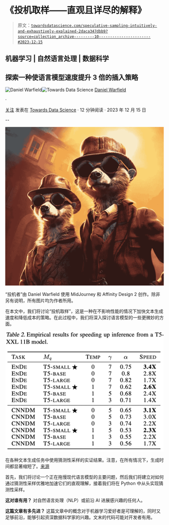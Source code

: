 # 《投机取样——直观且详尽的解释》

> 原文：[`towardsdatascience.com/speculative-sampling-intuitively-and-exhaustively-explained-2daca347dbb9?source=collection_archive---------10-----------------------#2023-12-15`](https://towardsdatascience.com/speculative-sampling-intuitively-and-exhaustively-explained-2daca347dbb9?source=collection_archive---------10-----------------------#2023-12-15)

## 机器学习 | 自然语言处理 | 数据科学

## 探索一种使语言模型速度提升 3 倍的插入策略

[](https://medium.com/@danielwarfield1?source=post_page-----2daca347dbb9--------------------------------)![Daniel Warfield](https://medium.com/@danielwarfield1?source=post_page-----2daca347dbb9--------------------------------)[](https://towardsdatascience.com/?source=post_page-----2daca347dbb9--------------------------------)![Towards Data Science](https://towardsdatascience.com/?source=post_page-----2daca347dbb9--------------------------------) [Daniel Warfield](https://medium.com/@danielwarfield1?source=post_page-----2daca347dbb9--------------------------------)

·

[关注](https://medium.com/m/signin?actionUrl=https%3A%2F%2Fmedium.com%2F_%2Fsubscribe%2Fuser%2Fbdc4072cbfdc&operation=register&redirect=https%3A%2F%2Ftowardsdatascience.com%2Fspeculative-sampling-intuitively-and-exhaustively-explained-2daca347dbb9&user=Daniel+Warfield&userId=bdc4072cbfdc&source=post_page-bdc4072cbfdc----2daca347dbb9---------------------post_header-----------) 发表在 [Towards Data Science](https://towardsdatascience.com/?source=post_page-----2daca347dbb9--------------------------------) · 12 分钟阅读 · 2023 年 12 月 15 日[](https://medium.com/m/signin?actionUrl=https%3A%2F%2Fmedium.com%2F_%2Fvote%2Ftowards-data-science%2F2daca347dbb9&operation=register&redirect=https%3A%2F%2Ftowardsdatascience.com%2Fspeculative-sampling-intuitively-and-exhaustively-explained-2daca347dbb9&user=Daniel+Warfield&userId=bdc4072cbfdc&source=-----2daca347dbb9---------------------clap_footer-----------)

--

[](https://medium.com/m/signin?actionUrl=https%3A%2F%2Fmedium.com%2F_%2Fbookmark%2Fp%2F2daca347dbb9&operation=register&redirect=https%3A%2F%2Ftowardsdatascience.com%2Fspeculative-sampling-intuitively-and-exhaustively-explained-2daca347dbb9&source=-----2daca347dbb9---------------------bookmark_footer-----------)![](img/c21285038373258e14b9f0b7ea4033a1.png)

“投机者”由 Daniel Warfield 使用 MidJourney 和 Affinity Design 2 创作。除非另有说明，所有图片均为作者所用。

在本文中，我们将讨论“投机取样”，这是一种在不影响性能的情况下加快文本生成速度和降低成本的策略。在此过程中，我们将深入探讨语言模型的一些更微妙的方面。

![](img/37be7902d8b7476df84c826007418377.png)

在各种文本生成任务中使用猜测性采样的实证结果。注意，在所有情况下，生成时间都显著缩短了。[来源](https://arxiv.org/pdf/2211.17192.pdf)

首先，我们将讨论一个正在拖慢现代语言模型的主要问题，然后我们将建立对如何通过猜测性采样优雅地加速它们的直观理解，接着我们将在 Python 中从头实现猜测性采样。

**这对谁有用？** 对自然语言处理（NLP）或前沿 AI 进展感兴趣的任何人。

**这篇文章有多先进？** 这篇文章中的概念对于机器学习爱好者是可理解的，同时又足够前沿，能够引起资深数据科学家的兴趣。文末的代码可能对开发者有用。
